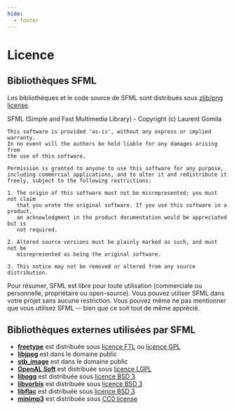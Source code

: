 ```yaml
---
hide:
  - footer
---
```


# Licence

## Bibliothèques SFML

Les bibliothèques et le code source de SFML sont distribués sous [zlib/png license](http://opensource.org/licenses/Zlib "Termes de la licence zlib/png").

SFML (Simple and Fast Multimedia Library) - Copyright (c) Laurent Gomila

```
This software is provided 'as-is', without any express or implied warranty.
In no event will the authors be held liable for any damages arising from
the use of this software.

Permission is granted to anyone to use this software for any purpose,
including commercial applications, and to alter it and redistribute it
freely, subject to the following restrictions:

1. The origin of this software must not be misrepresented; you must not claim
   that you wrote the original software. If you use this software in a product,
   an acknowledgment in the product documentation would be appreciated but is
   not required.

2. Altered source versions must be plainly marked as such, and must not be
   misrepresented as being the original software.

3. This notice may not be removed or altered from any source distribution.
```

Pour résumer, SFML est libre pour toute utilisation (commerciale ou personnelle, propriétaire ou open-source). Vous pouvez utiliser SFML dans votre projet sans aucune restriction. Vous pouvez même ne pas mentionner que vous utilisez SFML -- bien que ce soit tout de même apprécié.

## Bibliothèques externes utilisées par SFML

- **[freetype](http://www.freetype.org/ "Site de FreeType")** est distribuée sous [licence FTL](http://git.savannah.gnu.org/cgit/freetype/freetype2.git/tree/docs/FTL.TXT "Termes de la licence FTL") ou [licence GPL](http://git.savannah.gnu.org/cgit/freetype/freetype2.git/tree/docs/GPLv2.TXT "Termes de la licence GPL")
- **[libjpeg](http://www.ijg.org/ "Site de libjpeg")** est dans le domaine public
- **[stb_image](http://nothings.org/stb_image.c "Site de stb_image")** est dans le domaine public
- **[OpenAL Soft](http://kcat.strangesoft.net/openal.html "Site de OpenAL Soft")** est distribuée sous [licence LGPL](http://www.gnu.org/copyleft/lesser.html "Termes de la licence LGPL")
- **[libogg](http://www.vorbis.com/ "Vorbis website")** est distribuée sous [licence BSD 3](http://opensource.org/licenses/BSD-3-Clause "Termes de la licence BSD 3")
- **[libvorbis](http://www.vorbis.com/ "Vorbis website")** est distribuée sous [licence BSD 3](http://opensource.org/licenses/BSD-3-Clause "Termes de la licence BSD 3")
- **[libflac](https://xiph.org/flac/ "FLAC website")** est distribuée sous [licence BSD 3](http://opensource.org/licenses/BSD-3-Clause "Termes de la licence BSD 3")
- **[minimp3](https://github.com/lieff/minimp3 "minimp3 repository")** est distribuée sous [CC0 license](https://creativecommons.org/public-domain/cc0/ "Termes de la licence CC0")